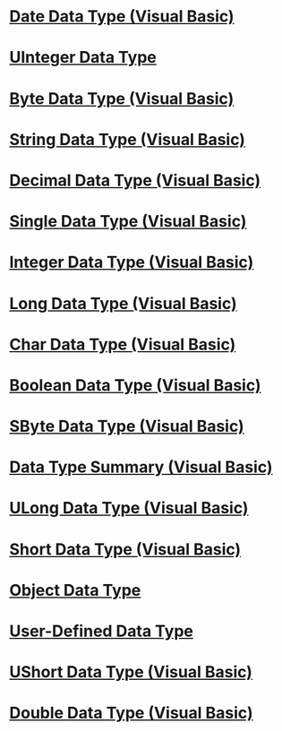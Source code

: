 # [Date Data Type (Visual Basic)](date-data-type.md)
# [UInteger Data Type](uinteger-data-type.md)
# [Byte Data Type (Visual Basic)](byte-data-type.md)
# [String Data Type (Visual Basic)](string-data-type.md)
# [Decimal Data Type (Visual Basic)](decimal-data-type.md)
# [Single Data Type (Visual Basic)](single-data-type.md)
# [Integer Data Type (Visual Basic)](integer-data-type.md)
# [Long Data Type (Visual Basic)](long-data-type.md)
# [Char Data Type (Visual Basic)](char-data-type.md)
# [Boolean Data Type (Visual Basic)](boolean-data-type.md)
# [SByte Data Type (Visual Basic)](sbyte-data-type.md)
# [Data Type Summary (Visual Basic)](data-type-summary.md)
# [ULong Data Type (Visual Basic)](ulong-data-type.md)
# [Short Data Type (Visual Basic)](short-data-type.md)
# [Object Data Type](object-data-type.md)
# [User-Defined Data Type](user-defined-data-type.md)
# [UShort Data Type (Visual Basic)](ushort-data-type.md)
# [Double Data Type (Visual Basic)](double-data-type.md)
